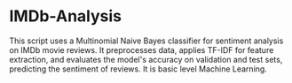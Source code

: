 # IMDb-Analysis
 This script uses a Multinomial Naive Bayes classifier for sentiment analysis on IMDb movie reviews. It preprocesses data, applies TF-IDF for feature extraction, and evaluates the model's accuracy on validation and test sets, predicting the sentiment of reviews. It is basic level Machine Learning.
